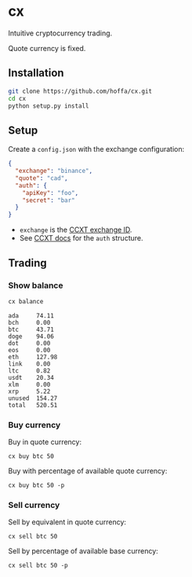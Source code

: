 # cx

Intuitive cryptocurrency trading.

Quote currency is fixed.

## Installation

```bash
git clone https://github.com/hoffa/cx.git
cd cx
python setup.py install
```

## Setup

Create a `config.json` with the exchange configuration:

```json
{
  "exchange": "binance",
  "quote": "cad",
  "auth": {
    "apiKey": "foo",
    "secret": "bar"
  }
}
```

- `exchange` is the [CCXT exchange ID](https://github.com/ccxt/ccxt/wiki/Exchange-Markets).
- See [CCXT docs](https://github.com/ccxt/ccxt/wiki/Manual#api-keys-setup) for the `auth` structure.

## Trading

### Show balance

```bash
cx balance
```

```
ada     74.11
bch     0.00
btc     43.71
doge    94.06
dot     0.00
eos     0.00
eth     127.98
link    0.00
ltc     0.82
usdt    20.34
xlm     0.00
xrp     5.22
unused  154.27
total   520.51
```

### Buy currency

Buy in quote currency:

```
cx buy btc 50
```

Buy with percentage of available quote currency:

```
cx buy btc 50 -p
```

### Sell currency

Sell by equivalent in quote currency:

```
cx sell btc 50
```

Sell by percentage of available base currency:

```
cx sell btc 50 -p
```
